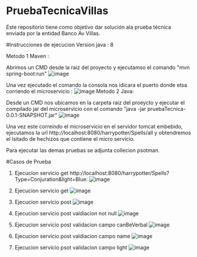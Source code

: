 # PruebaTecnicaVillas
Este repositorio tiene como objetivo dar solución ala prueba técnica enviada por la entidad Banco Av Villas.


#Instrucciones de ejecucion 
Version java : 8

 Metodo 1 Maven : 
 
 Abrimos un CMD desde la raiz del proyecto y ejecutamso el comando "mvn spring-boot:run"
 ![image](https://user-images.githubusercontent.com/36553982/210017873-18873ffe-b99e-4d43-80d8-c8551cdd4a57.png)

 
 Una vez ejecutado el comando la consola nos idicara el puerto donde etsa corriendo el microservicio :
 ![image](https://user-images.githubusercontent.com/36553982/210017960-c5804eee-a4c1-4288-a8a1-60758e7e0e4f.png)
 Metodo 2 Java:
 
 Desde un CMD nos ubicamos en la carpeta raiz del proeycto y ejecutar el compilado jar del microservicio con el comando "java -jar pruebaTecnica-0.0.1-SNAPSHOT.jar"
 ![image](https://user-images.githubusercontent.com/36553982/210018259-6998e063-6e70-4834-ae21-5c43fe76bb17.png)
 
 Una vez este correindo el microservicio en el servidor tomcat embebido, ejecutamos la url http://localhost:8080/harrypotter/Spells/all y obtendremos el lsitado de   hechizos que contiene el micro servicio.
 
 Para ejecutar las demas pruebas se adjunta collecion psotman.
 
 #Casos de Prueba
 1. Ejecucion servicio get http://localhost:8080/harrypotter/Spells?Type=Conjuration&light=Blue:
 ![image](https://user-images.githubusercontent.com/36553982/210019351-9a4e9179-2dd4-4bd9-a443-50fda478e72b.png)

 2. Ejecucion servicio get 
 ![image](https://user-images.githubusercontent.com/36553982/210019388-771dfcab-8a44-4dfc-bfd3-1431d294199e.png)

 5. Ejecucion servicio post
 ![image](https://user-images.githubusercontent.com/36553982/210019452-d486a180-69c1-4bd0-8562-61e0f83502ba.png)

 7. Ejecucion servicio post valdiacion not null
 ![image](https://user-images.githubusercontent.com/36553982/210019422-5cfb8e3c-d5ca-4297-b364-4092587345d7.png)

 9. Ejecucion servicio post validacion campo canBeVerbal
 ![image](https://user-images.githubusercontent.com/36553982/210019472-d6312bfa-3406-4f25-8180-922eabd82494.png)

 11. Ejecucion servicio post valdiacion campo name
 ![image](https://user-images.githubusercontent.com/36553982/210019520-51816a98-2c20-47bd-866f-27ea58449240.png)

 13. Ejecucion servicio psot validacion campo light
 ![image](https://user-images.githubusercontent.com/36553982/210019551-72561856-c331-4d27-99c4-d992e8e7f9dd.png)


 
 
